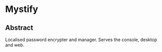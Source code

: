 # Mystify
## Abstract
Localised password encrypter and manager. Serves the console, desktop and web.
